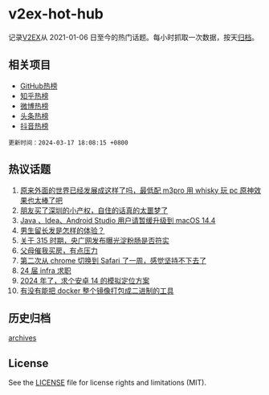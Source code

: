 # v2ex-hot-hub

 记录[V2EX](https://www.v2ex.com/)从 2021-01-06 日至今的热门话题。每小时抓取一次数据，按天[归档](archives)。
 
 ## 相关项目

- [GitHub热榜](https://github.com/lonnyzhang423/github-hot-hub)
- [知乎热榜](https://github.com/lonnyzhang423/zhihu-hot-hub)
- [微博热榜](https://github.com/lonnyzhang423/weibo-hot-hub)
- [头条热榜](https://github.com/lonnyzhang423/toutiao-hot-hub)
- [抖音热榜](https://github.com/lonnyzhang423/douyin-hot-hub)


 `更新时间：2024-03-17 18:08:15 +0800`

## 热议话题

1. [原来外面的世界已经发展成这样了吗，最低配 m3pro 用 whisky 玩 pc 原神效果也太棒了吧](https://www.v2ex.com/t/1024440)
1. [朋友买了深圳的小产权，自住的话真的太噩梦了](https://www.v2ex.com/t/1024413)
1. [Java 、Idea、Android Studio 用户请暂缓升级到 macOS 14.4](https://www.v2ex.com/t/1024389)
1. [男生留长发是怎样的体验？](https://www.v2ex.com/t/1024367)
1. [关于 315 时期，央广网发布曝光淀粉肠是否符实](https://www.v2ex.com/t/1024410)
1. [父母催我买房，有点压力](https://www.v2ex.com/t/1024454)
1. [第二次从 chrome 切换到 Safari 了一周，感觉坚持不下去了](https://www.v2ex.com/t/1024366)
1. [24 届 infra 求职](https://www.v2ex.com/t/1024359)
1. [2024 年了，求个安卓 14 的模拟定位方案](https://www.v2ex.com/t/1024358)
1. [有没有能把 docker 整个镜像打包成二进制的工具](https://www.v2ex.com/t/1024405)

## 历史归档

[archives](archives)

## License

See the [LICENSE](LICENSE) file for license rights and limitations (MIT).
